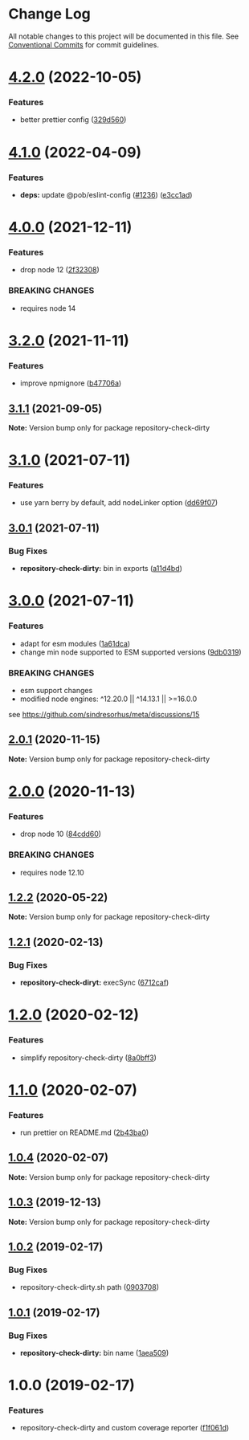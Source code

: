 # Change Log

All notable changes to this project will be documented in this file.
See [Conventional Commits](https://conventionalcommits.org) for commit guidelines.

# [4.2.0](https://github.com/christophehurpeau/pob/compare/repository-check-dirty@4.1.0...repository-check-dirty@4.2.0) (2022-10-05)


### Features

* better prettier config ([329d560](https://github.com/christophehurpeau/pob/commit/329d560594cade521e35a6f3237888db49f67b87))





# [4.1.0](https://github.com/christophehurpeau/pob/compare/repository-check-dirty@4.0.0...repository-check-dirty@4.1.0) (2022-04-09)


### Features

* **deps:** update @pob/eslint-config ([#1236](https://github.com/christophehurpeau/pob/issues/1236)) ([e3cc1ad](https://github.com/christophehurpeau/pob/commit/e3cc1ad732f162391cdf4df87bc5f65e9c61e347))





# [4.0.0](https://github.com/christophehurpeau/pob/compare/repository-check-dirty@3.2.0...repository-check-dirty@4.0.0) (2021-12-11)


### Features

* drop node 12 ([2f32308](https://github.com/christophehurpeau/pob/commit/2f32308b06ca74d0deb3355707e3082fa73e25dc))


### BREAKING CHANGES

* requires node 14





# [3.2.0](https://github.com/christophehurpeau/pob/compare/repository-check-dirty@3.1.1...repository-check-dirty@3.2.0) (2021-11-11)


### Features

* improve npmignore ([b47706a](https://github.com/christophehurpeau/pob/commit/b47706af4f9be4f8103ec1306879bbd0a6989e6b))





## [3.1.1](https://github.com/christophehurpeau/pob/compare/repository-check-dirty@3.1.0...repository-check-dirty@3.1.1) (2021-09-05)

**Note:** Version bump only for package repository-check-dirty





# [3.1.0](https://github.com/christophehurpeau/pob/compare/repository-check-dirty@3.0.1...repository-check-dirty@3.1.0) (2021-07-11)


### Features

* use yarn berry by default, add nodeLinker option ([dd69f07](https://github.com/christophehurpeau/pob/commit/dd69f07bea029aff1c3a5f1d22f5981cbbee3539))





## [3.0.1](https://github.com/christophehurpeau/pob/compare/repository-check-dirty@3.0.0...repository-check-dirty@3.0.1) (2021-07-11)


### Bug Fixes

* **repository-check-dirty:** bin in exports ([a11d4bd](https://github.com/christophehurpeau/pob/commit/a11d4bda8bd7dd4a0d14f2ad586654d021f22dd6))





# [3.0.0](https://github.com/christophehurpeau/pob/compare/repository-check-dirty@2.0.1...repository-check-dirty@3.0.0) (2021-07-11)


### Features

* adapt for esm modules ([1a61dca](https://github.com/christophehurpeau/pob/commit/1a61dcafefd4f00e4ea98b75fce0404bf2fa6460))
* change min node supported to ESM supported versions ([9db0319](https://github.com/christophehurpeau/pob/commit/9db031908e73eb08863685f428043dc17b3f08c2))


### BREAKING CHANGES

* esm support changes
* modified node engines: ^12.20.0 || ^14.13.1 || >=16.0.0

see https://github.com/sindresorhus/meta/discussions/15





## [2.0.1](https://github.com/christophehurpeau/pob/compare/repository-check-dirty@2.0.0...repository-check-dirty@2.0.1) (2020-11-15)

**Note:** Version bump only for package repository-check-dirty





# [2.0.0](https://github.com/christophehurpeau/pob/compare/repository-check-dirty@1.2.2...repository-check-dirty@2.0.0) (2020-11-13)


### Features

* drop node 10 ([84cdd60](https://github.com/christophehurpeau/pob/commit/84cdd609edf105ca89692d913d5f363deb747ae1))


### BREAKING CHANGES

* requires node 12.10





## [1.2.2](https://github.com/christophehurpeau/pob/compare/repository-check-dirty@1.2.1...repository-check-dirty@1.2.2) (2020-05-22)

**Note:** Version bump only for package repository-check-dirty





## [1.2.1](https://github.com/christophehurpeau/pob/compare/repository-check-dirty@1.2.0...repository-check-dirty@1.2.1) (2020-02-13)


### Bug Fixes

* **repository-check-diryt:** execSync ([6712caf](https://github.com/christophehurpeau/pob/commit/6712caf474d967fe60b4f20a015daad5a710e622))





# [1.2.0](https://github.com/christophehurpeau/pob/compare/repository-check-dirty@1.1.0...repository-check-dirty@1.2.0) (2020-02-12)


### Features

* simplify repository-check-dirty ([8a0bff3](https://github.com/christophehurpeau/pob/commit/8a0bff34e2142a5e38474e21c835df66319bf51a))





# [1.1.0](https://github.com/christophehurpeau/pob/compare/repository-check-dirty@1.0.4...repository-check-dirty@1.1.0) (2020-02-07)


### Features

* run prettier on README.md ([2b43ba0](https://github.com/christophehurpeau/pob/commit/2b43ba0c07dfea9f991d88af9daf7b852853a4fa))





## [1.0.4](https://github.com/christophehurpeau/pob/compare/repository-check-dirty@1.0.3...repository-check-dirty@1.0.4) (2020-02-07)

**Note:** Version bump only for package repository-check-dirty





## [1.0.3](https://github.com/christophehurpeau/pob/compare/repository-check-dirty@1.0.2...repository-check-dirty@1.0.3) (2019-12-13)

**Note:** Version bump only for package repository-check-dirty





## [1.0.2](https://github.com/christophehurpeau/pob/compare/repository-check-dirty@1.0.1...repository-check-dirty@1.0.2) (2019-02-17)


### Bug Fixes

* repository-check-dirty.sh path ([0903708](https://github.com/christophehurpeau/pob/commit/0903708))





## [1.0.1](https://github.com/christophehurpeau/pob/compare/repository-check-dirty@1.0.0...repository-check-dirty@1.0.1) (2019-02-17)


### Bug Fixes

* **repository-check-dirty:** bin name ([1aea509](https://github.com/christophehurpeau/pob/commit/1aea509))





# 1.0.0 (2019-02-17)


### Features

* repository-check-dirty and custom coverage reporter ([f1f061d](https://github.com/christophehurpeau/pob/commit/f1f061d))
